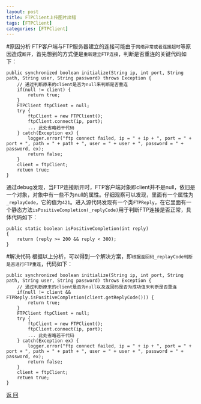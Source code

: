 ```yaml
---
layout: post
title: FTPClient上传图片出错
tags: [FTPClient]
categories: [FTPClient]
---
```




#原因分析
FTP客户端与FTP服务器建立的连接可能由于`网络异常或者连接超时`等原因造成`断开`，首先想到的方式便是`重新建立FTP连接`，判断是否重连的关键代码如下：

    public synchronized boolean initialize(String ip, int port, String path, String user, String password) throws Exception {
    	// 通过判断原来的client是否为null来判断是否重连
	    if(null != client) {
    	    return true;
        }
	    FTPClient ftpClient = null;
	    try {
    	    ftpClient = new FTPClient();
    	    ftpClient.connect(ip, port);
    	    ... 此处省略若干代码
        } catch(Exception ex) {
		    logger.error("ftp connect failed, ip = " + ip + ", port = " + port + ", path = " + path + ", user = " + user + ", password = " + password, ex);
		    return false;
	    }
	    client = ftpClient;
	    retuen true;
    }


通过debug发现，当FTP连接断开时，FTP客户端对象即client并不是null，依旧是一个对象，对象中有一些不为null的属性。仔细观察可以发现，里面有一个属性为`_replayCode`，它的值为`421`。进入源代码发现有一个类`FTPReply`，在它里面有一个静态方法`isPositiveCompletion(_replyCode)`用于判断FTP连接是否正常，具体代码如下：

    public static boolean isPositiveCompletion(int reply)
    {
        return (reply >= 200 && reply < 300);
    }


#解决代码
根据以上分析，可以得到一个解决方案，即`根据返回码_replayCode判断是否进行FTP重连`，代码如下：

    public synchronized boolean initialize(String ip, int port, String path, String user, String password) throws Exception {
    	// 通过判断原来的client是否为null以及返回码是否为成功值来判断是否重连
	    if(null != client && FTPReply.isPositiveCompletion(client.getReplyCode())) {
    	    return true;
        }
	    FTPClient ftpClient = null;
	    try {
    	    ftpClient = new FTPClient();
    	    ftpClient.connect(ip, port);
    	    ... 此处省略若干代码
        } catch(Exception ex) {
		    logger.error("ftp connect failed, ip = " + ip + ", port = " + port + ", path = " + path + ", user = " + user + ", password = " + password, ex);
		    return false;
	    }
	    client = ftpClient;
	    retuen true;
    }




<a href="{{ site.baseurl }}/index.html" class="btn-back">返 回</a>